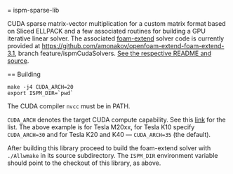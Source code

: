 = ispm-sparse-lib

CUDA sparse matrix-vector multiplication for a custom matrix format based on
Sliced ELLPACK and a few associated routines for building a GPU iterative
linear solver.  The associated [foam-extend](http://www.extend-project.de/)
solver code is currently provided at
https://github.com/amonakov/openfoam-extend-foam-extend-3.1, branch
feature/ispmCudaSolvers.  [See the respective README and
source](https://github.com/amonakov/openfoam-extend-foam-extend-3.1/tree/feature/ispmCudaSolvers/src/ispmCudaSolvers).

== Building

    make -j4 CUDA_ARCH=20
    export ISPM_DIR=`pwd`

The CUDA compiler `nvcc` must be in PATH.

`CUDA_ARCH` denotes the target CUDA compute capability.  See this 
[link](https://developer.nvidia.com/cuda-gpus) for the list.  The above
example is for Tesla M20xx, for Tesla K10 specify `CUDA_ARCH=30` and for
Tesla K20 and K40 — `CUDA_ARCH=35` (the default).

After building this library proceed to build the foam-extend solver with
`./Allwmake` in its source subdirectory.  The `ISPM_DIR` environment variable
should point to the checkout of this library, as above.
